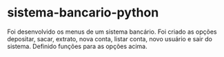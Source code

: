 # sistema-bancario-python

Foi desenvolvido os menus de um sistema bancário.
Foi criado as opções depositar, sacar, extrato, nova conta, listar conta, novo usuário e sair do sistema.
Definido funções para as opções acima.


